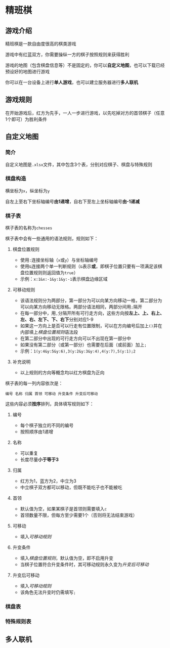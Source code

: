 # 精班棋

## 游戏介绍

精班棋是一款自由度很高的棋类游戏

游戏中有红蓝双方，你需要操纵一方的棋子按照规则来获得胜利

游戏的地图（包含棋盘信息等）不是固定的，你可以**自定义地图**，也可以下载已经预设好的地图进行游戏

你可以在一台设备上进行**单人游戏**，也可以建立服务器进行**多人联机**

## 游戏规则

在开始游戏后，红方为先手，一人一步进行游戏，以先吃掉对方的首领棋子（任意1个即可）为胜利条件

## 自定义地图

### 简介

自定义地图是`.xlsx`文件，其中包含3个表，分别对应棋子、棋盘与特殊规则

### 棋盘构造

横坐标为`x`，纵坐标为`y`

自左上至右下坐标轴编号**由1递增**，自右下至左上坐标轴编号**由-1递减**

### 棋子表

棋子表的名称为`chesses`

棋子表中会有一些通用的语法规则，规则如下：

1. 棋盘位置规则

   - 使用`:`连接坐标轴（`x`或`y`）与坐标轴编号
   - 使用`&`连接两个单一判断规则（`&`表示**或**，即棋子位置只要有一项满足该棋盘位置规则则返回值为`true`）
   - 示例：`x:1&x:-1&y:1&y:-1`表示棋盘边缘区域

2. 可移动规则

   - 该语法规则分为两部分，第一部分为可以向某方向移动一格，第二部分为可以向某方向移动无限格。两部分语法相同，两部分间用`;`隔开
   - 在每一部分中，用`,`分隔开所有可行走方向，这些方向按**左上、上、右上、左、右、左下、下、右下**分别对应1-9
   - 如果这一方向上是否可以行走有位置限制，可以在方向编号后加上`()`并在内部填上*棋盘位置规则*语法段
   - 在第二部分中出现的可行走方向可以不出现在第一部分中
   - 如果没有第二部分（或第一部分）也需要在后面（或前面）加上`;`
   - 示例：`1(y:4&y:5&y:6),3(y:2&y:3&y:4),4(y:7),5(y:1);2`

3. 补充说明

   - 以上规则的方向等概念均以红方棋盘为正向

棋子表的每一列内容依次是：

```
编号 名称 归属 首领 可移动 升变条件 升变后可移动
```

这些内容必须**按序**排列，具体填写规则如下：

1. 编号

   - 每个棋子独立的不同的编号
   - 按照顺序由1递增

2. 名称

   - 可以重复
   - 长度尽量**小于等于3**

3. 归属
   
   - 红方为1，蓝方为2，中立为3
   - 中立棋子双方都可以移动，但既不能吃子也不能被吃

4. 首领

   - 默认值为空，如果某棋子是首领则需要填入`c`
   - 首领数量不限，但每方至少需要1个（否则将无法结束游戏）

5. 可移动
   
   - 填入*可移动规则*

6. 升变条件

   - 填入*棋盘位置规则*，默认值为空，即不启用升变
   - 当棋子位置符合升变条件时，其可移动规则永久变为*升变后可移动*

7. 升变后可移动

   - 填入*可移动规则*
   - 该角色无法升变时仍需填写`;`


### 棋盘表

### 特殊规则表

## 多人联机
